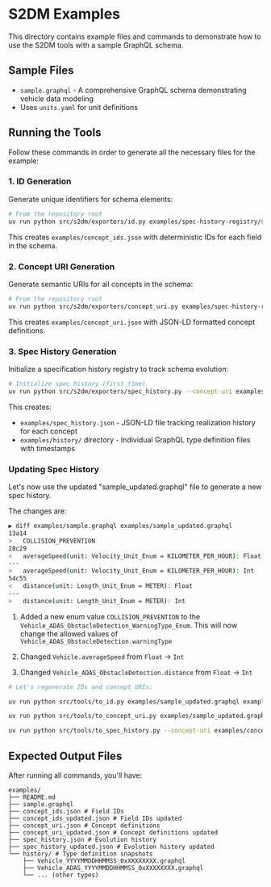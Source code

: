 # S2DM Examples

This directory contains example files and commands to demonstrate how to use the S2DM tools with a sample GraphQL schema.

## Sample Files

- `sample.graphql` - A comprehensive GraphQL schema demonstrating vehicle data modeling
- Uses `units.yaml` for unit definitions

## Running the Tools

Follow these commands in order to generate all the necessary files for the example:

### 1. ID Generation

Generate unique identifiers for schema elements:

```bash
# From the repository root
uv run python src/s2dm/exporters/id.py examples/spec-history-registry/sample.graphql examples/spec-history-registry/units.yaml -o examples/concept_ids.json
```

This creates `examples/concept_ids.json` with deterministic IDs for each field in the schema.

### 2. Concept URI Generation

Generate semantic URIs for all concepts in the schema:

```bash
# From the repository root
uv run python src/s2dm/exporters/concept_uri.py examples/spec-history-registry/sample.graphql -o examples/concept_uri.json --namespace "https://example.org/vss#" --prefix "ns"
```

This creates `examples/concept_uri.json` with JSON-LD formatted concept definitions.

### 3. Spec History Generation

Initialize a specification history registry to track schema evolution:

```bash
# Initialize spec history (first time)
uv run python src/s2dm/exporters/spec_history.py --concept-uri examples/concept_uri.json --ids examples/concept_ids.json --schema examples/spec-history-registry/sample.graphql --output examples/spec_history.json --history-dir examples/history --init
```

This creates:

- `examples/spec_history.json` - JSON-LD file tracking realization history for each concept
- `examples/history/` directory - Individual GraphQL type definition files with timestamps

### Updating Spec History

Let's now use the updated "sample_updated.graphql" file to generate a new spec history.

The changes are:

```bash
▶ diff examples/sample.graphql examples/sample_updated.graphql
13a14
>   COLLISION_PREVENTION
28c29
<   averageSpeed(unit: Velocity_Unit_Enum = KILOMETER_PER_HOUR): Float
---
>   averageSpeed(unit: Velocity_Unit_Enum = KILOMETER_PER_HOUR): Int
54c55
<   distance(unit: Length_Unit_Enum = METER): Float
---
>   distance(unit: Length_Unit_Enum = METER): Int
```

1. Added a new enum value `COLLISION_PREVENTION` to the `Vehicle_ADAS_ObstacleDetection_WarningType_Enum`. This will now change the allowed values of `Vehicle_ADAS_ObstacleDetection.warningType`

2. Changed `Vehicle.averageSpeed` from `Float` -> `Int`

3. Changed `Vehicle_ADAS_ObstacleDetection.distance` from `Float` -> `Int`

```bash
# Let's regenerate IDs and concept URIs:

uv run python src/tools/to_id.py examples/sample_updated.graphql examples/units.yaml -o examples/concept_ids_updated.json

uv run python src/tools/to_concept_uri.py examples/sample_updated.graphql -o examples/concept_uri_updated.json --namespace "https://example.org/vss#" --prefix "ns"

uv run python src/tools/to_spec_history.py --concept-uri examples/concept_uri_updated.json --ids examples/concept_ids_updated.json --schema examples/sample_updated.graphql --spec-history examples/spec_history.json --output examples/spec_history_updated.json --history-dir examples/history --update
```

## Expected Output Files

After running all commands, you'll have:

```
examples/
├── README.md
├── sample.graphql
├── concept_ids.json # Field IDs
├── concept_ids_updated.json # Field IDs updated
├── concept_uri.json # Concept definitions
├── concept_uri_updated.json # Concept definitions updated
├── spec_history.json # Evolution history
├── spec_history_updated.json # Evolution history updated
└── history/ # Type definition snapshots
    ├── Vehicle_YYYYMMDDHHMMSS_0xXXXXXXXX.graphql
    ├── Vehicle_ADAS_YYYYMMDDHHMMSS_0xXXXXXXXX.graphql
    └── ... (other types)
```
